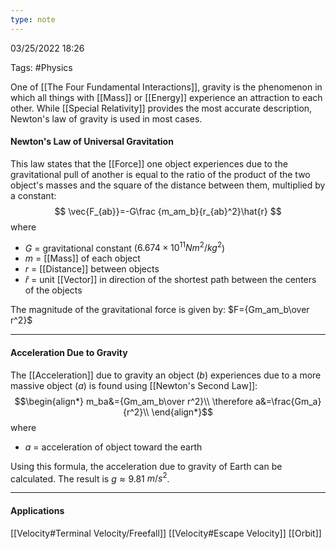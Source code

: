 ```yaml
---
type: note
---
```

03/25/2022 18:26

Tags: #Physics 

One of [[The Four Fundamental Interactions]], gravity is the phenomenon in which all things with [[Mass]] or [[Energy]] experience an attraction to each other. While [[Special Relativity]] provides the most accurate description, Newton's law of gravity is used in most cases. 

#### Newton's Law of Universal Gravitation
This law states that the [[Force]] one object experiences due to the gravitational pull of another is equal to the ratio of the product of the two object's masses and the square of the distance between them, multiplied by a constant:
$$
\vec{F_{ab}}=-G\frac {m_am_b}{r_{ab}^2}\hat{r}
$$
where
- $G$ = gravitational constant ($6.674\times 10^{11}$$Nm^2/kg^2$)
- $m$ = [[Mass]] of each object
- $r$ = [[Distance]] between objects
- $\hat r$ = unit [[Vector]] in direction of the shortest path between the centers of the objects

The magnitude of the gravitational force is given by: $F={Gm_am_b\over r^2}$

---

#### Acceleration Due to Gravity
The [[Acceleration]] due to gravity an object ($b$) experiences due to a more massive object   ($a$) is found using [[Newton's Second Law]]: 
$$\begin{align*}
m_ba&={Gm_am_b\over r^2}\\
\therefore  a&=\frac{Gm_a}{r^2}\\
\end{align*}$$
where
- $a$ = acceleration of object toward the earth

Using this formula, the acceleration due to gravity of Earth can be calculated. The result is $g\approx9.81$ $m/s^2$.

---

#### Applications
[[Velocity#Terminal Velocity/Freefall]]
[[Velocity#Escape Velocity]]
[[Orbit]]
